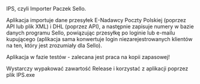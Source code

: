IPS, czyli Importer Paczek Sello.

Aplikacja importuje dane przesyłek E-Nadawcy Poczty Polskiej (poprzez API lub plik XML) i DHL (poprzez API), a następnie zapisuje numery w bazie danych programu Sello, powiązując przesyłkę po loginie lub e-mailu kupującego (aplikacja sama konwertuje login niezarejestrowanych klientów na ten, który jest zrozumiały dla Sello).

Aplikacja w fazie testów - zalecana jest praca na kopii zapasowej!

Wystarczy wypakować zawartość Release i korzystać z aplikacji poprzez plik IPS.exe

